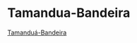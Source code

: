 # Tamandua-Bandeira

[Tamanduá-Bandeira](https://lucaswalkergomes.github.io/Tamandua-Bandeira/tamandua.html)
